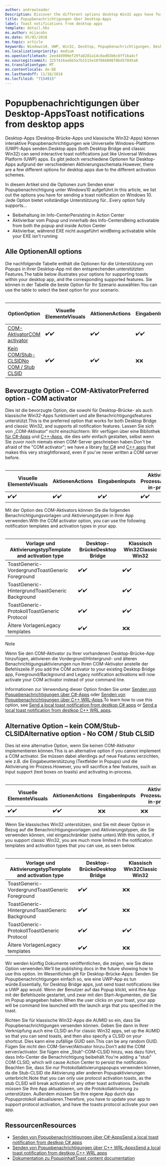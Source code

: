 ```yaml
---
author: andrewleader
Description: Discover the different options desktop Win32 apps have for sending toast notifications
title: Popupbenachrichtigungen über Desktop-Apps
label: Toast notifications from desktop apps
template: detail.hbs
ms.author: mijacobs
ms.date: 05/01/2018
ms.topic: article
keywords: Windows10, UWP, Win32, Desktop, Popupbenachrichtigungen, Desktop-Brücke, Optionen zum Senden von Popups, COM-Server, COM-Aktivator, COM, gefälschter COM, kein COM, ohne COM, Senden von Popupbenachrichtigungen
ms.localizationpriority: medium
ms.openlocfilehash: 2ee44d990ef29fa8281a14c8ad03b6c6ff16a4cf
ms.sourcegitcommit: 3257416aebb5a7b1515e107866806f8bd57845a8
ms.translationtype: MT
ms.contentlocale: de-DE
ms.lasthandoff: 11/16/2018
ms.locfileid: "7154915"
---
```

# <a name="toast-notifications-from-desktop-apps"></a><span data-ttu-id="74134-103">Popupbenachrichtigungen über Desktop-Apps</span><span class="sxs-lookup"><span data-stu-id="74134-103">Toast notifications from desktop apps</span></span>

<span data-ttu-id="74134-104">Desktop-Apps (Desktop-Brücke-Apps und klassische Win32-Apps) können interaktive Popupbenachrichtigungen wie Universelle Windows-Plattform (UWP)-Apps senden.</span><span class="sxs-lookup"><span data-stu-id="74134-104">Desktop apps (both Desktop Bridge and classic Win32) can send interactive toast notifications just like Universal Windows Platform (UWP) apps.</span></span> <span data-ttu-id="74134-105">Es gibt jedoch verschiedene Optionen für Desktop-Apps aufgrund der verschiedenen Aktivierungsschemata.</span><span class="sxs-lookup"><span data-stu-id="74134-105">However, there are a few different options for desktop apps due to the different activation schemes.</span></span>

<span data-ttu-id="74134-106">In diesem Artikel sind die Optionen zum Senden einer Popupbenachrichtigung unter Windows10 aufgeführt.</span><span class="sxs-lookup"><span data-stu-id="74134-106">In this article, we list out the options you have for sending a toast notification on Windows 10.</span></span> <span data-ttu-id="74134-107">Jede Option bietet vollständige Unterstützung für...</span><span class="sxs-lookup"><span data-stu-id="74134-107">Every option fully supports...</span></span>

* <span data-ttu-id="74134-108">Beibehaltung im Info-Center</span><span class="sxs-lookup"><span data-stu-id="74134-108">Persisting in Action Center</span></span>
* <span data-ttu-id="74134-109">Aktivierbar vom Popup und innerhalb des Info-Centers</span><span class="sxs-lookup"><span data-stu-id="74134-109">Being activatable from both the popup and inside Action Center</span></span>
* <span data-ttu-id="74134-110">Aktivierbar, während EXE nicht ausgeführt wird</span><span class="sxs-lookup"><span data-stu-id="74134-110">Being activatable while your EXE isn't running</span></span>

## <a name="all-options"></a><span data-ttu-id="74134-111">Alle Optionen</span><span class="sxs-lookup"><span data-stu-id="74134-111">All options</span></span>

<span data-ttu-id="74134-112">Die nachfolgende Tabelle enthält die Optionen für die Unterstützung von Popups in Ihrer Desktop-App mit den entsprechenden unterstützten Features.</span><span class="sxs-lookup"><span data-stu-id="74134-112">The table below illustrates your options for supporting toasts within your desktop app, and the corresponding supported features.</span></span> <span data-ttu-id="74134-113">Sie können in der Tabelle die beste Option für Ihr Szenario auswählen.</span><span class="sxs-lookup"><span data-stu-id="74134-113">You can use the table to select the best option for your scenario.</span></span><br/><br/>

| <span data-ttu-id="74134-114">Option</span><span class="sxs-lookup"><span data-stu-id="74134-114">Option</span></span> | <span data-ttu-id="74134-115">Visuelle Elemente</span><span class="sxs-lookup"><span data-stu-id="74134-115">Visuals</span></span> | <span data-ttu-id="74134-116">Aktionen</span><span class="sxs-lookup"><span data-stu-id="74134-116">Actions</span></span> | <span data-ttu-id="74134-117">Eingaben</span><span class="sxs-lookup"><span data-stu-id="74134-117">Inputs</span></span> | <span data-ttu-id="74134-118">Aktiviert im Prozess</span><span class="sxs-lookup"><span data-stu-id="74134-118">Activates in-process</span></span> |
| -- | -- | -- | -- | -- |
| [<span data-ttu-id="74134-119">COM-Aktivator</span><span class="sxs-lookup"><span data-stu-id="74134-119">COM activator</span></span>](#preferred-option---com-activator) | <span data-ttu-id="74134-120">✔️</span><span class="sxs-lookup"><span data-stu-id="74134-120">✔️</span></span> | <span data-ttu-id="74134-121">✔️</span><span class="sxs-lookup"><span data-stu-id="74134-121">✔️</span></span> | <span data-ttu-id="74134-122">✔️</span><span class="sxs-lookup"><span data-stu-id="74134-122">✔️</span></span> | <span data-ttu-id="74134-123">✔️</span><span class="sxs-lookup"><span data-stu-id="74134-123">✔️</span></span> |
| [<span data-ttu-id="74134-124">Kein COM/Stub-CLSID</span><span class="sxs-lookup"><span data-stu-id="74134-124">No COM / Stub CLSID</span></span>](#alternative-option---no-com--stub-clsid) | <span data-ttu-id="74134-125">✔️</span><span class="sxs-lookup"><span data-stu-id="74134-125">✔️</span></span> | <span data-ttu-id="74134-126">✔️</span><span class="sxs-lookup"><span data-stu-id="74134-126">✔️</span></span> | <span data-ttu-id="74134-127">❌</span><span class="sxs-lookup"><span data-stu-id="74134-127">❌</span></span> | <span data-ttu-id="74134-128">❌</span><span class="sxs-lookup"><span data-stu-id="74134-128">❌</span></span> |


## <a name="preferred-option---com-activator"></a><span data-ttu-id="74134-129">Bevorzugte Option – COM-Aktivator</span><span class="sxs-lookup"><span data-stu-id="74134-129">Preferred option - COM activator</span></span>

<span data-ttu-id="74134-130">Dies ist die bevorzugte Option, die sowohl für Desktop-Brücke- als auch klassische Win32-Apps funktioniert und alle Benachrichtigungsfeatures unterstützt.</span><span class="sxs-lookup"><span data-stu-id="74134-130">This is the preferred option that works for both Desktop Bridge and classic Win32, and supports all notification features.</span></span> <span data-ttu-id="74134-131">Lassen Sie sich von „COM-Aktivator“ nicht einschüchtern: Wir verfügen über eine Bibliothek [für C#-Apps](send-local-toast-desktop.md) und [C++-Apps](send-local-toast-desktop-cpp-wrl.md), die dies sehr einfach gestalten, selbst wenn Sie zuvor noch niemals einen COM-Server geschrieben haben.</span><span class="sxs-lookup"><span data-stu-id="74134-131">Don't be afraid of the "COM activator"; we have a library [for C#](send-local-toast-desktop.md) and [C++ apps](send-local-toast-desktop-cpp-wrl.md) that makes this very straightforward, even if you've never written a COM server before.</span></span><br/><br/>

| <span data-ttu-id="74134-132">Visuelle Elemente</span><span class="sxs-lookup"><span data-stu-id="74134-132">Visuals</span></span> | <span data-ttu-id="74134-133">Aktionen</span><span class="sxs-lookup"><span data-stu-id="74134-133">Actions</span></span> | <span data-ttu-id="74134-134">Eingaben</span><span class="sxs-lookup"><span data-stu-id="74134-134">Inputs</span></span> | <span data-ttu-id="74134-135">Aktiviert im Prozess</span><span class="sxs-lookup"><span data-stu-id="74134-135">Activates in-process</span></span> |
| -- | -- | -- | -- |
| <span data-ttu-id="74134-136">✔️</span><span class="sxs-lookup"><span data-stu-id="74134-136">✔️</span></span> | <span data-ttu-id="74134-137">✔️</span><span class="sxs-lookup"><span data-stu-id="74134-137">✔️</span></span> | <span data-ttu-id="74134-138">✔️</span><span class="sxs-lookup"><span data-stu-id="74134-138">✔️</span></span> | <span data-ttu-id="74134-139">✔️</span><span class="sxs-lookup"><span data-stu-id="74134-139">✔️</span></span> |

<span data-ttu-id="74134-140">Mit der Option des COM-Aktivators können Sie die folgenden Benachrichtigungsvorlagen und Aktivierungstypen in Ihrer App verwenden.</span><span class="sxs-lookup"><span data-stu-id="74134-140">With the COM activator option, you can use the following notification templates and activation types in your app.</span></span><br/><br/>

| <span data-ttu-id="74134-141">Vorlage und Aktivierungstyp</span><span class="sxs-lookup"><span data-stu-id="74134-141">Template and activation type</span></span> | <span data-ttu-id="74134-142">Desktop-Brücke</span><span class="sxs-lookup"><span data-stu-id="74134-142">Desktop Bridge</span></span> | <span data-ttu-id="74134-143">Klassisch Win32</span><span class="sxs-lookup"><span data-stu-id="74134-143">Classic Win32</span></span> |
| -- | -- | -- |
| <span data-ttu-id="74134-144">ToastGeneric-Vordergrund</span><span class="sxs-lookup"><span data-stu-id="74134-144">ToastGeneric Foreground</span></span> | <span data-ttu-id="74134-145">✔️</span><span class="sxs-lookup"><span data-stu-id="74134-145">✔️</span></span> | <span data-ttu-id="74134-146">✔️</span><span class="sxs-lookup"><span data-stu-id="74134-146">✔️</span></span> |
| <span data-ttu-id="74134-147">ToastGeneric-Hintergrund</span><span class="sxs-lookup"><span data-stu-id="74134-147">ToastGeneric Background</span></span> | <span data-ttu-id="74134-148">✔️</span><span class="sxs-lookup"><span data-stu-id="74134-148">✔️</span></span> | <span data-ttu-id="74134-149">✔️</span><span class="sxs-lookup"><span data-stu-id="74134-149">✔️</span></span> |
| <span data-ttu-id="74134-150">ToastGeneric-Protokoll</span><span class="sxs-lookup"><span data-stu-id="74134-150">ToastGeneric Protocol</span></span> | <span data-ttu-id="74134-151">✔️</span><span class="sxs-lookup"><span data-stu-id="74134-151">✔️</span></span> | <span data-ttu-id="74134-152">✔️</span><span class="sxs-lookup"><span data-stu-id="74134-152">✔️</span></span> |
| <span data-ttu-id="74134-153">Ältere Vorlagen</span><span class="sxs-lookup"><span data-stu-id="74134-153">Legacy templates</span></span> | <span data-ttu-id="74134-154">✔️</span><span class="sxs-lookup"><span data-stu-id="74134-154">✔️</span></span> | <span data-ttu-id="74134-155">❌</span><span class="sxs-lookup"><span data-stu-id="74134-155">❌</span></span> |

> [!NOTE]
> <span data-ttu-id="74134-156">Wenn Sie den COM-Aktivator zu Ihrer vorhandenen Desktop-Brücke-App hinzufügen, aktivieren die Vordergrund/Hintergrund- und älteren Benachrichtigungsaktivierungen nun Ihren COM-Aktivator anstelle der Befehlszeile.</span><span class="sxs-lookup"><span data-stu-id="74134-156">If you add the COM activator to your existing Desktop Bridge app, Foreground/Background and Legacy notification activations will now activate your COM activator instead of your command line.</span></span>

<span data-ttu-id="74134-157">Informationen zur Verwendung dieser Option finden Sie unter [Senden von Popupbenachrichtigungen über C#-Apps](send-local-toast-desktop.md) oder [Senden von Popupbenachrichtigungen über C++ WRL-Apps](send-local-toast-desktop-cpp-wrl.md).</span><span class="sxs-lookup"><span data-stu-id="74134-157">To learn how to use this option, see [Send a local toast notification from destkop C# apps](send-local-toast-desktop.md) or [Send a local toast notification from destkop C++ WRL apps](send-local-toast-desktop-cpp-wrl.md).</span></span>


## <a name="alternative-option---no-com--stub-clsid"></a><span data-ttu-id="74134-158">Alternative Option – kein COM/Stub-CLSID</span><span class="sxs-lookup"><span data-stu-id="74134-158">Alternative option - No COM / Stub CLSID</span></span>

<span data-ttu-id="74134-159">Dies ist eine alternative Option, wenn Sie keinen COM-Aktivator implementieren können.</span><span class="sxs-lookup"><span data-stu-id="74134-159">This is an alternative option if you cannot implement a COM activator.</span></span> <span data-ttu-id="74134-160">Sie müssen dabei allerdings auf neue Features verzichten, wie z.B. die Eingabeunterstützung (Textfelder in Popups) und die Aktivierung im Prozess.</span><span class="sxs-lookup"><span data-stu-id="74134-160">However, you will sacrifice a few features, such as input support (text boxes on toasts) and activating in-process.</span></span><br/><br/>

| <span data-ttu-id="74134-161">Visuelle Elemente</span><span class="sxs-lookup"><span data-stu-id="74134-161">Visuals</span></span> | <span data-ttu-id="74134-162">Aktionen</span><span class="sxs-lookup"><span data-stu-id="74134-162">Actions</span></span> | <span data-ttu-id="74134-163">Eingaben</span><span class="sxs-lookup"><span data-stu-id="74134-163">Inputs</span></span> | <span data-ttu-id="74134-164">Aktiviert im Prozess</span><span class="sxs-lookup"><span data-stu-id="74134-164">Activates in-process</span></span> |
| -- | -- | -- | -- |
| <span data-ttu-id="74134-165">✔️</span><span class="sxs-lookup"><span data-stu-id="74134-165">✔️</span></span> | <span data-ttu-id="74134-166">✔️</span><span class="sxs-lookup"><span data-stu-id="74134-166">✔️</span></span> | <span data-ttu-id="74134-167">❌</span><span class="sxs-lookup"><span data-stu-id="74134-167">❌</span></span> | <span data-ttu-id="74134-168">❌</span><span class="sxs-lookup"><span data-stu-id="74134-168">❌</span></span> |

<span data-ttu-id="74134-169">Wenn Sie klassisches Win32 unterstützen, sind Sie mit dieser Option in Bezug auf die Benachrichtigungsvorlagen und Aktivierungstypen, die Sie verwenden können, viel eingeschränkter (siehe unten).</span><span class="sxs-lookup"><span data-stu-id="74134-169">With this option, if you support classic Win32, you are much more limited in the notification templates and activation types that you can use, as seen below.</span></span><br/><br/>

| <span data-ttu-id="74134-170">Vorlage und Aktivierungstyp</span><span class="sxs-lookup"><span data-stu-id="74134-170">Template and activation type</span></span> | <span data-ttu-id="74134-171">Desktop-Brücke</span><span class="sxs-lookup"><span data-stu-id="74134-171">Desktop Bridge</span></span> | <span data-ttu-id="74134-172">Klassisch Win32</span><span class="sxs-lookup"><span data-stu-id="74134-172">Classic Win32</span></span> |
| -- | -- | -- |
| <span data-ttu-id="74134-173">ToastGeneric-Vordergrund</span><span class="sxs-lookup"><span data-stu-id="74134-173">ToastGeneric Foreground</span></span> | <span data-ttu-id="74134-174">✔️</span><span class="sxs-lookup"><span data-stu-id="74134-174">✔️</span></span> | <span data-ttu-id="74134-175">❌</span><span class="sxs-lookup"><span data-stu-id="74134-175">❌</span></span> |
| <span data-ttu-id="74134-176">ToastGeneric-Hintergrund</span><span class="sxs-lookup"><span data-stu-id="74134-176">ToastGeneric Background</span></span> | <span data-ttu-id="74134-177">✔️</span><span class="sxs-lookup"><span data-stu-id="74134-177">✔️</span></span> | <span data-ttu-id="74134-178">❌</span><span class="sxs-lookup"><span data-stu-id="74134-178">❌</span></span> |
| <span data-ttu-id="74134-179">ToastGeneric-Protokoll</span><span class="sxs-lookup"><span data-stu-id="74134-179">ToastGeneric Protocol</span></span> | <span data-ttu-id="74134-180">✔️</span><span class="sxs-lookup"><span data-stu-id="74134-180">✔️</span></span> | <span data-ttu-id="74134-181">✔️</span><span class="sxs-lookup"><span data-stu-id="74134-181">✔️</span></span> |
| <span data-ttu-id="74134-182">Ältere Vorlagen</span><span class="sxs-lookup"><span data-stu-id="74134-182">Legacy templates</span></span> | <span data-ttu-id="74134-183">✔️</span><span class="sxs-lookup"><span data-stu-id="74134-183">✔️</span></span> | <span data-ttu-id="74134-184">❌</span><span class="sxs-lookup"><span data-stu-id="74134-184">❌</span></span> |

<span data-ttu-id="74134-185">Wir werden künftig Dokumente veröffentlichen, die zeigen, wie Sie diese Option verwenden.</span><span class="sxs-lookup"><span data-stu-id="74134-185">We'll be publishing docs in the future showing how to use this option.</span></span> <span data-ttu-id="74134-186">Im Wesentlichen gilt für Desktop-Brücke-Apps: Senden Sie Popupbenachrichtigungen einfach so, wie eine UWP-App es tun würde.</span><span class="sxs-lookup"><span data-stu-id="74134-186">Essentially, for Desktop Bridge apps, just send toast notifications like a UWP app would.</span></span> <span data-ttu-id="74134-187">Wenn der Benutzer auf das Popup klickt, wird Ihre App mit der Befehlszeile gestartet, und zwar mit den Start-Argumenten, die Sie im Popup angegeben haben.</span><span class="sxs-lookup"><span data-stu-id="74134-187">When the user clicks on your toast, your app will be command line launched with the launch args that you specified in the toast.</span></span>

<span data-ttu-id="74134-188">Richten Sie für klassische Win32-Apps die AUMID so ein, dass Sie Popupbenachrichtigungen versenden können. Geben Sie dann in Ihrer Verknüpfung auch eine CLSID an.</span><span class="sxs-lookup"><span data-stu-id="74134-188">For classic Win32 apps, set up the AUMID so that you can send toasts, and then also specify a CLSID on your shortcut.</span></span> <span data-ttu-id="74134-189">Dies kann eine zufällige GUID sein.</span><span class="sxs-lookup"><span data-stu-id="74134-189">This can be any random GUID.</span></span> <span data-ttu-id="74134-190">Fügen Sie nicht den COM-Server/Aktivator hinzu.</span><span class="sxs-lookup"><span data-stu-id="74134-190">Don't add the COM server/activator.</span></span> <span data-ttu-id="74134-191">Sie fügen eine „Stub“-COM-CLSID hinzu, was dazu führt, dass Info-Center die Benachrichtigung beibehält.</span><span class="sxs-lookup"><span data-stu-id="74134-191">You're adding a "stub" COM CLSID, which will cause Action Center to persist the notification.</span></span> <span data-ttu-id="74134-192">Beachten Sie, dass Sie nur Protokollaktivierungspopups verwenden können, da die Stub-CLSID die Aktivierung aller anderen Popupaktivierungen unterbricht.</span><span class="sxs-lookup"><span data-stu-id="74134-192">Note that you can only use protocol activation toasts, as the stub CLSID will break activation of any other toast activations.</span></span> <span data-ttu-id="74134-193">Deshalb müssen Sie Ihre App aktualisieren, um die Protokollaktivierung zu unterstützen. Außerdem müssen Sie Ihre eigene App durch das Popupprotokoll aktualisieren.</span><span class="sxs-lookup"><span data-stu-id="74134-193">Therefore, you have to update your app to support protocol activation, and have the toasts protocol activate your own app.</span></span>


## <a name="resources"></a><span data-ttu-id="74134-194">Ressourcen</span><span class="sxs-lookup"><span data-stu-id="74134-194">Resources</span></span>

* [<span data-ttu-id="74134-195">Senden von Popupbenachrichtigungen über C#-Apps</span><span class="sxs-lookup"><span data-stu-id="74134-195">Send a local toast notification from destkop C# apps</span></span>](send-local-toast-desktop.md)
* [<span data-ttu-id="74134-196">Senden von Popupbenachrichtigungen über C++ WRL-Apps</span><span class="sxs-lookup"><span data-stu-id="74134-196">Send a local toast notification from destkop C++ WRL apps</span></span>](send-local-toast-desktop-cpp-wrl.md)
* [<span data-ttu-id="74134-197">Dokumentation zu Popupinhalt</span><span class="sxs-lookup"><span data-stu-id="74134-197">Toast content documentation</span></span>](adaptive-interactive-toasts.md)